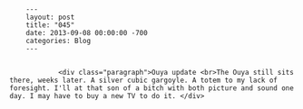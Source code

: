 
        ---
        layout: post
        title: "045"
        date: 2013-09-08 00:00:00 -700
        categories: Blog
        ---

        
				<div class="paragraph">Ouya update <br>The Ouya still sits there, weeks later. A silver cubic gargoyle. A totem to my lack of foresight. I'll at that son of a bitch with both picture and sound one day. I may have to buy a new TV to do it. </div>

		
        